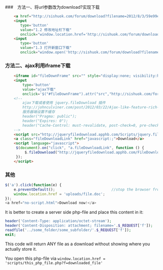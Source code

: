 ###　方法一、将url参数改为download?实现下载

```html
    <a href="http://sishuok.com/forum/download?filename=2012/8/3/59e99e4584d24c982bba2ecbb52459ee__hadoop%E5%88%9D%E7%BA%A7ppt.rar">1.1 a标签下载</a>  
    <input   
       type='button'   
       value="1.2 修改地址栏下载"   
       onclick="window.location.href='http://sishuok.com/forum/download?filename=2012/8/3/59e99e4584d24c982bba2ecbb52459ee__hadoop%E5%88%9D%E7%BA%A7ppt.rar'">  
    <input   
       type='button'   
       value="1.3 打开新窗口下载"   
       onclick="window.open('http://sishuok.com/forum/download?filename=2012/8/3/59e99e4584d24c982bba2ecbb52459ee__hadoop%E5%88%9D%E7%BA%A7ppt.rar')">  
```

### 方法二、ajax利用iframe下载
    
```html
    <iframe id="fileDownFrame" src="" style="display:none; visibility:hidden;"></iframe>        
    <input   
        type='button'   
        value="ajax下载"  
        onclick='$("#fileDownFrame").attr("src","http://sishuok.com/forum/download?filename=2012/8/3/59e99e4584d24c982bba2ecbb52459ee__hadoop%E5%88%9D%E7%BA%A7ppt.rar");'>  
    <!--  
        ajax下载或者使用 jquery.fileDownload 插件  
        http://johnculviner.com/post/2012/03/22/Ajax-like-feature-rich-file-downloads-with-jQuery-File-Download.aspx  
        服务器端设置不缓存  
        header("Pragma: public");  
        header("Expires: 0");  
        header("Cache-Control: must-revalidate, post-check=0, pre-check=0");   
    -->  
    <script src="http://jqueryfiledownload.apphb.com/Scripts/jquery.fileDownload.js"></script>
    <a class="fileDownloadLink" href="javascript:;">Download</a>
    <script language="javascript">
     $(document).on("click", "a.fileDownloadLink", function () {
         $.fileDownload("http://jqueryfiledownload.apphb.com/FileDownload/DownloadReport/2");
     });
    </script>
```

### 其他

```javascript
$('a').click(function(e) {
    e.preventDefault();                          //stop the browser from following
    window.location.href = 'uploads/file.doc';
});
<a href="no-script.html">Download now!</a>
```

It is better to create a server side php-file and place this content in it:

```php
header('Content-Type: application/octet-stream');
header('Content-Disposition: attachment; filename='.$_REQUEST['f']);
readfile('../some_folder/some_subfolder/'.$_REQUEST['f']); 
exit;
```

This code will return ANY file as a download without showing where you actually store it.

You open this php-file via `window.location.href = 'scripts/this_php_file.php?f=downloaded_file'`


